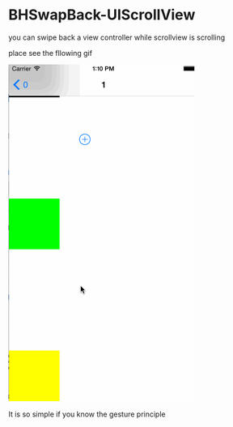 # BHSwapBack-UIScrollView

you can swipe back a view controller while  scrollview is scrolling

place see the fllowing gif

![Alt text](test1/Untitled.gif)

It is so simple if you know the gesture principle

